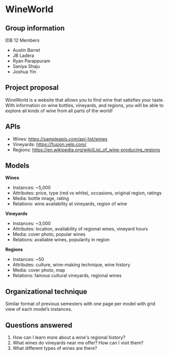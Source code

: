 # WineWorld

## Group information

IDB 12 Members
- Austin Barret
- JB Ladera
- Ryan Parappuram
- Saniya Shaju
- Joshua Yin

## Project proposal

WineWorld is a website that allows you to find wine that satisfies your taste. With information on 
wine bottles, vineyards, and regions, you will be able to explore all kinds of wine from all parts of the world!

## APIs

- Wines: https://sampleapis.com/api-list/wines
- Vineyards: https://fusion.yelp.com/  
- Regions: https://en.wikipedia.org/wiki/List_of_wine-producing_regions

## Models

**Wines**
- Instances: ~5,000
- Attributes: price, type (red vs white), occasions, original region, ratings
- Media: bottle image, rating
- Relations: wine availability at vineyards, region of wine

**Vineyards**
- Instances: ~3,000
- Attributes: location, availability of regional wines, vineyard hours
- Media: cover photo, popular wines
- Relations: avaliable wines, popularity in region

**Regions**
- Instances: ~50
- Attributes: culture, wine-making technique, wine history
- Media: cover photo, map
- Relations: famous cultural vineyards, regional wines

## Organizational technique

Similar format of previous semesters with one page per model with grid view of each model’s instances.

## Questions answered

1. How can I learn more about a wine's regional history?
2. What wines do vineyards near me offer? How can I visit them?
3. What different types of wines are there?
